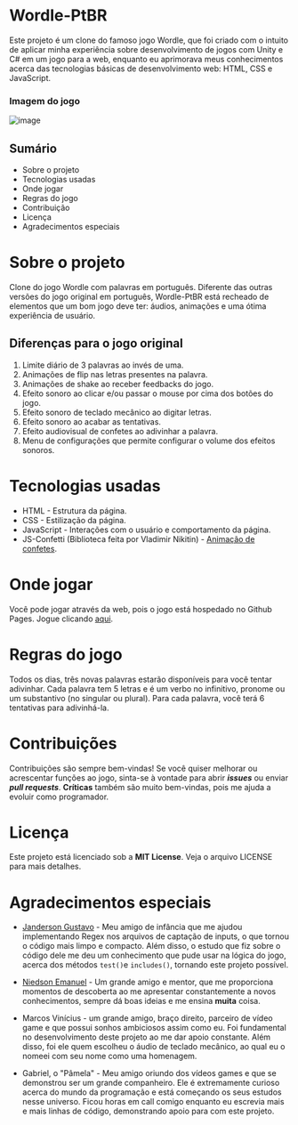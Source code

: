 # Wordle-PtBR

Este projeto é um clone do famoso jogo Wordle, que foi criado com o intuito de aplicar minha experiência sobre desenvolvimento de jogos com Unity e C# em um jogo para a web, enquanto eu aprimorava meus conhecimentos acerca das tecnologias básicas de desenvolvimento web: HTML, CSS e JavaScript.

### Imagem do jogo

![image](https://github.com/user-attachments/assets/14b41aae-df4b-4594-b107-a759ef6bbe96)

## Sumário

- Sobre o projeto
- Tecnologias usadas
- Onde jogar
- Regras do jogo
- Contribuição
- Licença
- Agradecimentos especiais

# Sobre o projeto

Clone do jogo Wordle com palavras em português. Diferente das outras versões do jogo original em português, Wordle-PtBR está recheado de elementos que um bom jogo deve ter: áudios, animações e uma ótima experiência de usuário.

## Diferenças para o jogo original

1. Limite diário de 3 palavras ao invés de uma.
2. Animações de flip nas letras presentes na palavra.
3. Animações de shake ao receber feedbacks do jogo.
4. Efeito sonoro ao clicar e/ou passar o mouse por cima dos botões do jogo.
5. Efeito sonoro de teclado mecânico ao digitar letras.
6. Efeito sonoro ao acabar as tentativas.
7. Efeito audiovisual de confetes ao adivinhar a palavra.
8. Menu de configurações que permite configurar o volume dos efeitos sonoros.

# Tecnologias usadas

- HTML - Estrutura da página.
- CSS - Estilização da página.
- JavaScript - Interações com o usuário e comportamento da página.
- JS-Confetti (Biblioteca feita por Vladimir Nikitin) - [Animação de confetes](https://www.npmjs.com/package/js-confetti).

# Onde jogar

Você pode jogar através da web, pois o jogo está hospedado no Github Pages. Jogue clicando [aqui](https://zhenrytm.github.io/wordle-ptbr/).

# Regras do jogo

Todos os dias, três novas palavras estarão disponíveis para você tentar adivinhar. Cada palavra tem 5 letras e é um verbo no infinitivo, pronome ou um substantivo (no singular ou plural). Para cada palavra, você terá 6 tentativas para adivinhá-la.

# Contribuições

Contribuições são sempre bem-vindas! Se você quiser melhorar ou acrescentar funções ao jogo, sinta-se à vontade para abrir ___issues___ ou enviar ___pull requests___. __Críticas__ também são muito bem-vindas, pois me ajuda a evoluir como programador.

# Licença

Este projeto está licenciado sob a __MIT License__. Veja o arquivo LICENSE para mais detalhes.

# Agradecimentos especiais

- [Janderson Gustavo](https://github.com/GuOffL) - Meu amigo de infância que me ajudou implementando Regex nos arquivos de captação de inputs, o que tornou o código mais limpo e compacto. Além disso, o estudo que fiz sobre o código dele me deu um conhecimento que pude usar na lógica do jogo, acerca dos métodos `test()`e `includes()`, tornando este projeto possível.
  
- [Niedson Emanuel](https://github.com/NiedsonEmanoel) - Um grande amigo e mentor, que me proporciona momentos de descoberta ao me apresentar constantemente a novos conhecimentos, sempre dá boas ideias e me ensina __muita__ coisa.
  
- Marcos Vinícius - um grande amigo, braço direito, parceiro de vídeo game e que possui sonhos ambiciosos assim como eu. Foi fundamental no desenvolvimento deste projeto ao me dar apoio constante. Além disso, foi ele quem escolheu o áudio de teclado mecânico, ao qual eu o nomeei com seu nome como uma homenagem.
  
- Gabriel, o "Pâmela" - Meu amigo oriundo dos vídeos games e que se demonstrou ser um grande companheiro. Ele é extremamente curioso acerca do mundo da programação e está começando os seus estudos nesse universo. Ficou horas em call comigo enquanto eu escrevia mais e mais linhas de código, demonstrando apoio para com este projeto.
